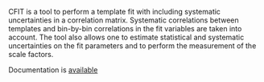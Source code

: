 CFIT is a tool to perform a template fit with including
systematic uncertainties in a correlation matrix. Systematic
correlations between templates and bin-by-bin correlations in the fit
variables are taken into account. The tool also allows one to estimate
statistical and systematic uncertainties on the fit parameters and to
perform the measurement of the scale factors.
  
Documentation is [available](./doc/doc.pdf)

